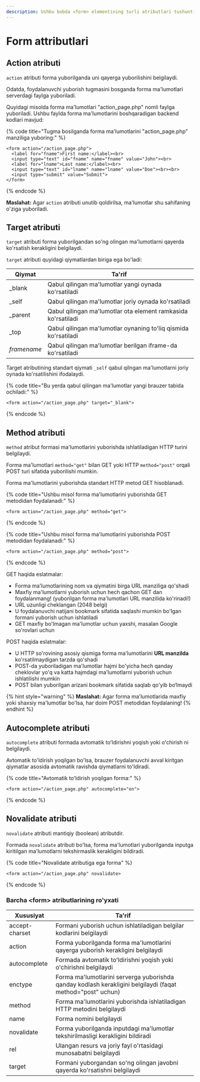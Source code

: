 ```yaml
---
description: Ushbu bobda <form> elementining turli atributlari tushuntirilgan.
---
```


# Form attributlari

## Action atributi

`action` atributi forma yuborilganda uni qayerga yuborilishini belgilaydi.

Odatda, foydalanuvchi yuborish tugmasini bosganda forma ma'lumotlari serverdagi faylga yuboriladi.

Quyidagi misolda forma ma'lumotlari "action\_page.php" nomli faylga yuboriladi. Ushbu faylda forma ma'lumotlarini boshqaradigan backend kodlari mavjud:

{% code title="Tugma bosilganda forma ma'lumotlarini "action_page.php" manziliga yuboring:" %}
```
<form action="/action_page.php">
  <label for="fname">First name:</label><br>
  <input type="text" id="fname" name="fname" value="John"><br>
  <label for="lname">Last name:</label><br>
  <input type="text" id="lname" name="lname" value="Doe"><br><br>
  <input type="submit" value="Submit">
</form> 
```
{% endcode %}

**Maslahat:** Agar `action` atributi unutib qoldirilsa, ma'lumotlar shu sahifaning o'ziga yuboriladi.

## Target atributi

`target` atributi forma yuborilgandan so'ng olingan ma'lumotlarni qayerda ko'rsatish kerakligini belgilaydi.

`target` atributi quyidagi qiymatlardan biriga ega bo'ladi:

| Qiymat      | Ta'rif                                                          |
| ----------- | --------------------------------------------------------------- |
| \_blank     | Qabul qilingan ma'lumotlar yangi oynada ko'rsatiladi            |
| \_self      | Qabul qilingan ma'lumotlar joriy oynada ko'rsatiladi            |
| \_parent    | Qabul qilingan ma'lumotlar ota element ramkasida ko'rsatiladi   |
| \_top       | Qabul qilingan ma'lumotlar oynaning to'liq qismida ko'rsatiladi |
| _framename_ | Qabul qilingan ma'lumotlar berilgan iframe-da ko'rsatiladi      |

Target atributining standart qiymati `_self` qabul qilngan ma'lumotlarni joriy oynada ko'rsatilishini ifodalaydi.

{% code title="Bu yerda qabul qilingan ma'lumotlar yangi brauzer tabida ochiladi:" %}
```
<form action="/action_page.php" target="_blank"> 
```
{% endcode %}

## Method atributi

`method` atribut formasi ma'lumotlarini yuborishda ishlatiladigan HTTP turini belgilaydi.

Forma ma'lumotlari  `method="get"`  bilan GET yoki HTTP `method="post"` orqali POST  turi sifatida yuborilishi mumkin.

Forma ma'lumotlarini yuborishda standart HTTP metod GET hisoblanadi.

{% code title="Ushbu misol forma ma'lumotlarini yuborishda GET metodidan foydalanadi:" %}
```
<form action="/action_page.php" method="get"> 
```
{% endcode %}

{% code title="Ushbu misol forma ma'lumotlarini yuborishda POST metodidan foydalanadi:" %}
```
<form action="/action_page.php" method="post">
```
{% endcode %}

GET haqida eslatmalar:

* Forma ma'lumotlarining nom va qiymatini birga URL manziliga qo'shadi
* Maxfiy ma'lumotlarni yuborish uchun hech qachon GET dan foydalanmang! (yuborilgan forma ma'lumotlari URL manzilida ko'rinadi!)
* URL uzunligi cheklangan (2048 belgi)
* U foydalanuvchi natijani bookmark sifatida saqlashi mumkin bo'lgan formani yuborish uchun ishlatiladi
* GET maxfiy bo'lmagan ma'lumotlar uchun yaxshi, masalan Google so'rovlari uchun

POST haqida eslatmalar:

* U HTTP so'rovining asosiy qismiga forma ma'lumotlarini **URL manzilda** ko'rsatilmaydigan tarzda qo'shadi
* POST-da yuboriladigan ma'lumotlar hajmi bo'yicha hech qanday cheklovlar yo'q va katta hajmdagi ma'lumotlarni yuborish uchun ishlatilishi mumkin
* POST bilan yuborilgan arizani bookmark sifatida saqlab qo'yib bo‘lmaydi

{% hint style="warning" %}
**Maslahat:** Agar forma ma'lumotlarida maxfiy yoki shaxsiy ma'lumotlar bo'lsa, har doim POST metodidan foydalaning!
{% endhint %}

## Autocomplete atributi

`autocomplete` atributi  formada avtomatik toʻldirishni yoqish yoki oʻchirish ni belgilaydi.

Avtomatik to'ldirish yoqilgan bo'lsa, brauzer foydalanuvchi avval kiritgan qiymatlar asosida avtomatik ravishda qiymatlarni to'ldiradi.

{% code title="Avtomatik toʻldirish yoqilgan forma:" %}
```
<form action="/action_page.php" autocomplete="on"> 
```
{% endcode %}

## Novalidate atributi

`novalidate` atributi mantiqiy (boolean) atributdir.

Formada `novalidate` atributi bo'lsa, forma ma'lumotlari yuborilganda inputga kiritilgan ma'lumotlarni tekshirmaslik kerakligini bildiradi.

{% code title="Novalidate atributiga ega forma" %}
```
<form action="/action_page.php" novalidate> 
```
{% endcode %}

### Barcha \<form> atributlarining ro'yxati

| Xususiyat      | Ta'rif                                                                                                     |
| -------------- | ---------------------------------------------------------------------------------------------------------- |
| accept-charset | Formani yuborish uchun ishlatiladigan belgilar kodlarini belgilaydi                                        |
| action         | Forma yuborilganda forma ma'lumotlarini qayerga yuborish kerakligini belgilaydi                            |
| autocomplete   | Formada avtomatik toʻldirishni yoqish yoki oʻchirishni belgilaydi                                          |
| enctype        | Forma ma'lumotlarini serverga yuborishda qanday kodlash kerakligini belgilaydi (faqat method="post" uchun) |
| method         | Forma ma'lumotlarini yuborishda ishlatiladigan HTTP metodini belgilaydi                                    |
| name           | Forma nomini belgilaydi                                                                                    |
| novalidate     | Forma yuborilganda inputdagi ma'lumotlar tekshirilmasligi kerakligini bildiradi                            |
| rel            | Ulangan resurs va joriy fayl o'rtasidagi munosabatni belgilaydi                                            |
| target         | Formani yuborgandan so'ng olingan javobni qayerda ko'rsatishni belgilaydi                                  |

